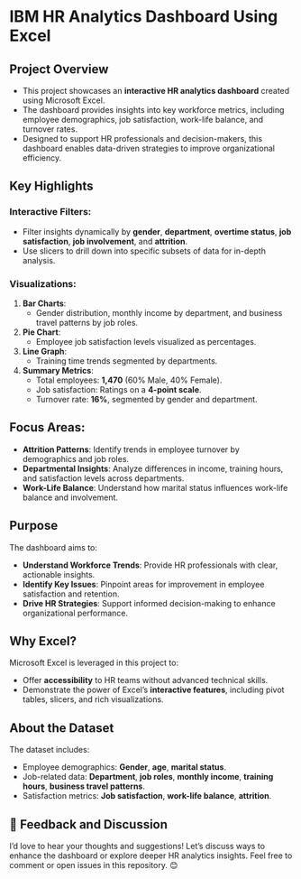 # IBM HR Analytics Dashboard Using Excel 

## Project Overview
- This project showcases an **interactive HR analytics dashboard** created using Microsoft Excel. 
- The dashboard provides insights into key workforce metrics, including employee demographics, job satisfaction, work-life balance, and turnover rates. 
- Designed to support HR professionals and decision-makers, this dashboard enables data-driven strategies to improve organizational efficiency.



## Key Highlights

### Interactive Filters:
- Filter insights dynamically by **gender**, **department**, **overtime status**, **job satisfaction**, **job involvement**, and **attrition**.
- Use slicers to drill down into specific subsets of data for in-depth analysis.

### Visualizations:
1. **Bar Charts**: 
   - Gender distribution, monthly income by department, and business travel patterns by job roles.
2. **Pie Chart**: 
   - Employee job satisfaction levels visualized as percentages.
3. **Line Graph**:
   - Training time trends segmented by departments.
4. **Summary Metrics**:
   - Total employees: **1,470** (60% Male, 40% Female).
   - Job satisfaction: Ratings on a **4-point scale**.
   - Turnover rate: **16%**, segmented by gender and department.



## Focus Areas:
- **Attrition Patterns**: Identify trends in employee turnover by demographics and job roles.
- **Departmental Insights**: Analyze differences in income, training hours, and satisfaction levels across departments.
- **Work-Life Balance**: Understand how marital status influences work-life balance and involvement.



## Purpose
The dashboard aims to:
- **Understand Workforce Trends**: Provide HR professionals with clear, actionable insights.
- **Identify Key Issues**: Pinpoint areas for improvement in employee satisfaction and retention.
- **Drive HR Strategies**: Support informed decision-making to enhance organizational performance.



## Why Excel?
Microsoft Excel is leveraged in this project to:
- Offer **accessibility** to HR teams without advanced technical skills.
- Demonstrate the power of Excel’s **interactive features**, including pivot tables, slicers, and rich visualizations.



## About the Dataset
The dataset includes:
- Employee demographics: **Gender**, **age**, **marital status**.
- Job-related data: **Department**, **job roles**, **monthly income**, **training hours**, **business travel patterns**.
- Satisfaction metrics: **Job satisfaction**, **work-life balance**, **attrition**.



## 💬 Feedback and Discussion
I’d love to hear your thoughts and suggestions! Let’s discuss ways to enhance the dashboard or explore deeper HR analytics insights. Feel free to comment or open issues in this repository. 😊
